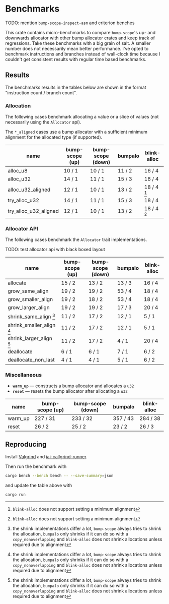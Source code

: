 # Benchmarks

TODO: mention `bump-scope-inspect-asm` and criterion benches

This crate contains micro-benchmarks to compare `bump-scope`'s up- and downwards allocator with other bump allocator crates and keep track of regressions. Take these benchmarks with a big grain of salt. A smaller number does not necessarily mean better performance. I've opted to benchmark instructions and branches instead of wall-clock time because I couldn't get consistent results with regular time based benchmarks.

## Results

The benchmarks results in the tables below are shown in the format "instruction count / branch count".

### Allocation

The following cases benchmark allocating a value or a slice of values (not necessarily using the `Allocator` api).

The `*_aligned` cases use a bump allocator with a sufficient minimum alignment for the allocated type (if supported).

<!-- alloc table start -->

| name                  | bump-scope (up) | bump-scope (down) | bumpalo | blink-alloc |
| --------------------- | --------------- | ----------------- | ------- | ----------- |
| alloc_u8              | 10 / 1          | 10 / 1            | 11 / 2  | 16 / 4      |
| alloc_u32             | 14 / 1          | 11 / 1            | 15 / 3  | 18 / 4      |
| alloc_u32_aligned     | 12 / 1          | 10 / 1            | 13 / 2  | 18 / 4 [^1] |
| try_alloc_u32         | 14 / 1          | 11 / 1            | 15 / 3  | 18 / 4      |
| try_alloc_u32_aligned | 12 / 1          | 10 / 1            | 13 / 2  | 18 / 4 [^1] |


<!-- alloc table end -->

### Allocator API

The following cases benchmark the `Allocator` trait implementations. 

TODO: test allocator api with black boxed layout

<!-- allocator_api table start -->

| name                      | bump-scope (up) | bump-scope (down) | bumpalo | blink-alloc |
| ------------------------- | --------------- | ----------------- | ------- | ----------- |
| allocate                  | 15 / 2          | 13 / 2            | 13 / 3  | 16 / 4      |
| grow_same_align           | 19 / 2          | 19 / 2            | 53 / 4  | 18 / 4      |
| grow_smaller_align        | 19 / 2          | 18 / 2            | 53 / 4  | 18 / 4      |
| grow_larger_align         | 19 / 2          | 19 / 2            | 17 / 3  | 20 / 4      |
| shrink_same_align [^2]    | 11 / 2          | 17 / 2            | 12 / 1  | 5 / 1       |
| shrink_smaller_align [^2] | 11 / 2          | 17 / 2            | 12 / 1  | 5 / 1       |
| shrink_larger_align [^2]  | 11 / 2          | 17 / 2            | 4 / 1   | 20 / 4      |
| deallocate                | 6 / 1           | 6 / 1             | 7 / 1   | 6 / 2       |
| deallocate_non_last       | 4 / 1           | 4 / 1             | 5 / 1   | 6 / 2       |


<!-- allocator_api table end -->

### Miscellaneous

- **`warm_up`** —  constructs a bump allocator and allocates a `u32`
- **`reset`** —  resets the bump allocator after allocating a `u32`

<!-- misc table start -->

| name    | bump-scope (up) | bump-scope (down) | bumpalo  | blink-alloc |
| ------- | --------------- | ----------------- | -------- | ----------- |
| warm_up | 227 / 31        | 233 / 32          | 357 / 43 | 284 / 38    |
| reset   | 26 / 2          | 25 / 2            | 23 / 2   | 26 / 3      |


<!-- misc table end -->

[^1]: `blink-alloc` does not support setting a minimum alignment
[^2]: the shrink implementations differ a lot, `bump-scope` always tries to shrink the allocation, `bumpalo` only shrinks if it can do so with a `copy_nonoverlapping` and `blink-alloc` does not shrink allocations unless required due to alignment

## Reproducing

Install [Valgrind](https://iai-callgrind.github.io/iai-callgrind/latest/html/installation/prerequisites.html) and [iai-callgrind-runner](https://iai-callgrind.github.io/iai-callgrind/latest/html/installation/iai_callgrind.html).

Then run the benchmark with
```bash
cargo bench --bench bench -- --save-summary=json
```
and update the table above with
```bash
cargo run
```
